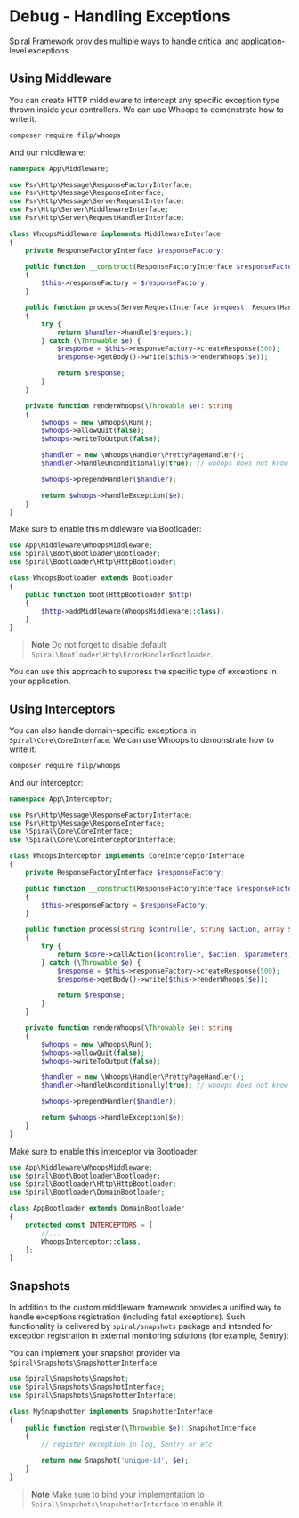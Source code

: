 # Debug - Handling Exceptions

Spiral Framework provides multiple ways to handle critical and application-level exceptions.

## Using Middleware

You can create HTTP middleware to intercept any specific exception type thrown inside your controllers. We can use
Whoops to demonstrate how to write it.

```bash
composer require filp/whoops
```

And our middleware:

```php
namespace App\Middleware;

use Psr\Http\Message\ResponseFactoryInterface;
use Psr\Http\Message\ResponseInterface;
use Psr\Http\Message\ServerRequestInterface;
use Psr\Http\Server\MiddlewareInterface;
use Psr\Http\Server\RequestHandlerInterface;

class WhoopsMiddleware implements MiddlewareInterface
{
    private ResponseFactoryInterface $responseFactory;

    public function __construct(ResponseFactoryInterface $responseFactory)
    {
        $this->responseFactory = $responseFactory;
    }

    public function process(ServerRequestInterface $request, RequestHandlerInterface $handler): ResponseInterface
    {
        try {
            return $handler->handle($request);
        } catch (\Throwable $e) {
            $response = $this->responseFactory->createResponse(500);
            $response->getBody()->write($this->renderWhoops($e));

            return $response;
        }
    }

    private function renderWhoops(\Throwable $e): string
    {
        $whoops = new \Whoops\Run();
        $whoops->allowQuit(false);
        $whoops->writeToOutput(false);

        $handler = new \Whoops\Handler\PrettyPageHandler();
        $handler->handleUnconditionally(true); // whoops does not know about RoadRunner

        $whoops->prependHandler($handler);

        return $whoops->handleException($e);
    }
}
```

Make sure to enable this middleware via Bootloader:

```php
use App\Middleware\WhoopsMiddleware;
use Spiral\Boot\Bootloader\Bootloader;
use Spiral\Bootloader\Http\HttpBootloader;

class WhoopsBootloader extends Bootloader
{
    public function boot(HttpBootloader $http)
    {
        $http->addMiddleware(WhoopsMiddleware::class);
    }
}
```

> **Note**
> Do not forget to disable default `Spiral\Bootloader\Http\ErrorHandlerBootloader`.

You can use this approach to suppress the specific type of exceptions in your application.

## Using Interceptors

You can also handle domain-specific exceptions in `Spiral\Core\CoreInterface`. We can use Whoops to demonstrate how to
write it.

```bash
composer require filp/whoops
```

And our interceptor:

```php
namespace App\Interceptor;

use Psr\Http\Message\ResponseFactoryInterface;
use Psr\Http\Message\ResponseInterface;
use \Spiral\Core\CoreInterface;
use \Spiral\Core\CoreInterceptorInterface;

class WhoopsInterceptor implements CoreInterceptorInterface
{
    private ResponseFactoryInterface $responseFactory;

    public function __construct(ResponseFactoryInterface $responseFactory)
    {
        $this->responseFactory = $responseFactory;
    }

    public function process(string $controller, string $action, array $parameters, CoreInterface $core): ResponseInterface
    {
        try {
            return $core->callAction($controller, $action, $parameters);
        } catch (\Throwable $e) {
            $response = $this->responseFactory->createResponse(500);
            $response->getBody()->write($this->renderWhoops($e));

            return $response;
        }
    }

    private function renderWhoops(\Throwable $e): string
    {
        $whoops = new \Whoops\Run();
        $whoops->allowQuit(false);
        $whoops->writeToOutput(false);

        $handler = new \Whoops\Handler\PrettyPageHandler();
        $handler->handleUnconditionally(true); // whoops does not know about RoadRunner

        $whoops->prependHandler($handler);

        return $whoops->handleException($e);
    }
}
```

Make sure to enable this interceptor via Bootloader:

```php
use App\Middleware\WhoopsMiddleware;
use Spiral\Boot\Bootloader\Bootloader;
use Spiral\Bootloader\Http\HttpBootloader;
use Spiral\Bootloader\DomainBootloader;

class AppBootloader extends DomainBootloader
{
    protected const INTERCEPTORS = [
        //...
        WhoopsInterceptor::class,
    ];
}
```

## Snapshots

In addition to the custom middleware framework provides a unified way to handle exceptions registration (including fatal
exceptions). Such functionality is delivered by `spiral/snapshots` package and intended for exception registration in
external monitoring solutions (for example, Sentry):

You can implement your snapshot provider via `Spiral\Snapshots\SnapshotterInterface`:

```php
use Spiral\Snapshots\Snapshot;
use Spiral\Snapshots\SnapshotInterface;
use Spiral\Snapshots\SnapshotterInterface;

class MySnapshotter implements SnapshotterInterface
{
    public function register(\Throwable $e): SnapshotInterface
    {
        // register exception in log, Sentry or etc

        return new Snapshot('unique-id', $e);
    }
}
```

> **Note**
> Make sure to bind your implementation to `Spiral\Snapshots\SnapshotterInterface` to enable it.
